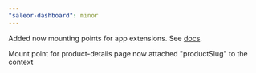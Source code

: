 ```yaml
---
"saleor-dashboard": minor
---
```


Added now mounting points for app extensions. See [docs](https://docs.saleor.io/developer/extending/apps/extending-dashboard-with-apps).

Mount point for product-details page now attached "productSlug" to the context
